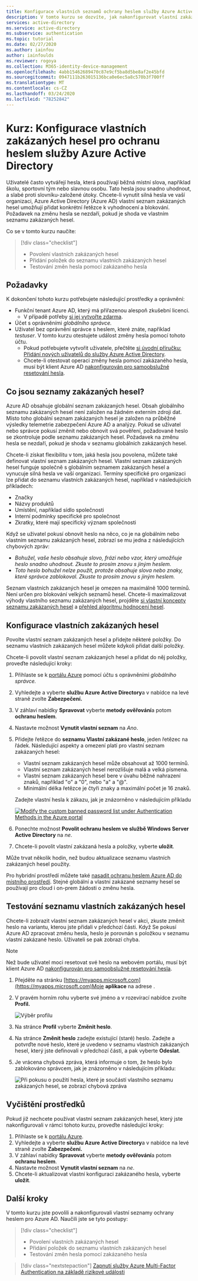 ```yaml
---
title: Konfigurace vlastních seznamů ochrany heslem služby Azure Active Directory
description: V tomto kurzu se dozvíte, jak nakonfigurovat vlastní zakázané seznamy ochrany heslem pro Azure Active Directory omezit běžná slova ve vašem prostředí.
services: active-directory
ms.service: active-directory
ms.subservice: authentication
ms.topic: tutorial
ms.date: 02/27/2020
ms.author: iainfou
author: iainfoulds
ms.reviewer: rogoya
ms.collection: M365-identity-device-management
ms.openlocfilehash: 4abb15462689470c87e9cf5ba8d5be8af2e45bfd
ms.sourcegitcommit: 0947111b263015136bca0e6ec5a8c570b3f700ff
ms.translationtype: MT
ms.contentlocale: cs-CZ
ms.lasthandoff: 03/24/2020
ms.locfileid: "78252842"
---
```

# <a name="tutorial-configure-custom-banned-passwords-for-azure-active-directory-password-protection"></a>Kurz: Konfigurace vlastních zakázaných hesel pro ochranu heslem služby Azure Active Directory

Uživatelé často vytvářejí hesla, která používají běžná místní slova, například školu, sportovní tým nebo slavnou osobu. Tato hesla jsou snadno uhodnout, a slabé proti slovníku-založené útoky. Chcete-li vynutit silná hesla ve vaší organizaci, Azure Active Directory (Azure AD) vlastní seznam zakázaných hesel umožňují přidat konkrétní řetězce k vyhodnocení a blokování. Požadavek na změnu hesla se nezdaří, pokud je shoda ve vlastním seznamu zakázaných hesel.

Co se v tomto kurzu naučíte:

> [!div class="checklist"]
> * Povolení vlastních zakázaných hesel
> * Přidání položek do seznamu vlastních zakázaných hesel
> * Testování změn hesla pomocí zakázaného hesla

## <a name="prerequisites"></a>Požadavky

K dokončení tohoto kurzu potřebujete následující prostředky a oprávnění:

* Funkční tenant Azure AD, který má přiřazenou alespoň zkušební licenci.
    * V případě potřeby [si jej vytvořte zdarma](https://azure.microsoft.com/free/?WT.mc_id=A261C142F).
* Účet s oprávněními *globálního správce.*
* Uživatel bez oprávnění správce s heslem, které znáte, například *testuser*. V tomto kurzu otestujete událost změny hesla pomocí tohoto účtu.
    * Pokud potřebujete vytvořit uživatele, přečtěte [si úvodní příručku: Přidání nových uživatelů do služby Azure Active Directory](../add-users-azure-active-directory.md).
    * Chcete-li otestovat operaci změny hesla pomocí zakázaného hesla, musí být klient Azure AD [nakonfigurován pro samoobslužné resetování hesla](tutorial-enable-sspr.md).

## <a name="what-are-banned-password-lists"></a>Co jsou seznamy zakázaných hesel?

Azure AD obsahuje globální seznam zakázaných hesel. Obsah globálního seznamu zakázaných hesel není založen na žádném externím zdroji dat. Místo toho globální seznam zakázaných hesel je založen na průběžné výsledky telemetrie zabezpečení Azure AD a analýzy. Pokud se uživatel nebo správce pokusí změnit nebo obnovit svá pověření, požadované heslo se zkontroluje podle seznamu zakázaných hesel. Požadavek na změnu hesla se nezdaří, pokud je shoda v seznamu globálních zakázaných hesel.

Chcete-li získat flexibilitu v tom, jaká hesla jsou povolena, můžete také definovat vlastní seznam zakázaných hesel. Vlastní seznam zakázaných hesel funguje společně s globálním seznamem zakázaných hesel a vynucuje silná hesla ve vaší organizaci. Termíny specifické pro organizaci lze přidat do seznamu vlastních zakázaných hesel, například v následujících příkladech:

* Značky
* Názvy produktů
* Umístění, například sídlo společnosti
* Interní podmínky specifické pro společnost
* Zkratky, které mají specifický význam společnosti

Když se uživatel pokusí obnovit heslo na něco, co je na globálním nebo vlastním seznamu zakázaných hesel, zobrazí se mu jedna z následujících chybových zpráv:

* *Bohužel, vaše heslo obsahuje slovo, frázi nebo vzor, který umožňuje heslo snadno uhodnout. Zkuste to prosím znovu s jiným heslem.*
* *Toto heslo bohužel nelze použít, protože obsahuje slova nebo znaky, které správce zablokoval. Zkuste to prosím znovu s jiným heslem.*

Seznam vlastních zakázaných hesel je omezen na maximálně 1000 termínů. Není určen pro blokování velkých seznamů hesel. Chcete-li maximalizovat výhody vlastního seznamu zakázaných hesel, projděte [si vlastní koncepty seznamu zakázaných hesel](concept-password-ban-bad.md#custom-banned-password-list) a [přehled algoritmu hodnocení hesel](concept-password-ban-bad.md#how-are-passwords-evaluated).

## <a name="configure-custom-banned-passwords"></a>Konfigurace vlastních zakázaných hesel

Povolte vlastní seznam zakázaných hesel a přidejte některé položky. Do seznamu vlastních zakázaných hesel můžete kdykoli přidat další položky.

Chcete-li povolit vlastní seznam zakázaných hesel a přidat do něj položky, proveďte následující kroky:

1. Přihlaste se k [portálu Azure](https://portal.azure.com) pomocí účtu s oprávněními *globálního správce.*
1. Vyhledejte a vyberte **službu Azure Active Directory**a v nabídce na levé straně zvolte **Zabezpečení.**
1. V záhlaví nabídky **Spravovat** vyberte **metody ověřování**a potom **ochranu heslem**.
1. Nastavte možnost **Vynutit vlastní seznam** na *Ano*.
1. Přidejte řetězce do **seznamu Vlastní zakázané heslo**, jeden řetězec na řádek. Následující aspekty a omezení platí pro vlastní seznam zakázaných hesel:

    * Vlastní seznam zakázaných hesel může obsahovat až 1000 termínů.
    * Vlastní seznam zakázaných hesel nerozlišuje malá a velká písmena.
    * Vlastní seznam zakázaných hesel bere v úvahu běžné nahrazení znaků, například "o" a "0", nebo "a" a "@".
    * Minimální délka řetězce je čtyři znaky a maximální počet je 16 znaků.

    Zadejte vlastní hesla k zákazu, jak je znázorněno v následujícím příkladu

    [![](media/tutorial-configure-custom-password-protection/enable-configure-custom-banned-passwords-cropped.png "Modify the custom banned password list under Authentication Methods in the Azure portal")](media/tutorial-configure-custom-password-protection/enable-configure-custom-banned-passwords.png#lightbox)

1. Ponechte možnost **Povolit ochranu heslem ve službě Windows Server Active Directory** na *ne*.
1. Chcete-li povolit vlastní zakázaná hesla a položky, vyberte **uložit**.

Může trvat několik hodin, než budou aktualizace seznamu vlastních zakázaných hesel použity.

Pro hybridní prostředí můžete také [nasadit ochranu heslem Azure AD do místního prostředí](howto-password-ban-bad-on-premises-deploy.md). Stejné globální a vlastní zakázané seznamy hesel se používají pro cloud i on-prem žádosti o změnu hesla.

## <a name="test-custom-banned-password-list"></a>Testování seznamu vlastních zakázaných hesel

Chcete-li zobrazit vlastní seznam zakázaných hesel v akci, zkuste změnit heslo na variantu, kterou jste přidali v předchozí části. Když Se pokusí Azure AD zpracovat změnu hesla, heslo je porovnán s položkou v seznamu vlastní zakázané heslo. Uživateli se pak zobrazí chyba.

> [!NOTE]
> Než bude uživatel moci resetovat své heslo na webovém portálu, musí být klient Azure AD [nakonfigurován pro samoobslužné resetování hesla](tutorial-enable-sspr.md).

1. Přejděte na stránku [https://myapps.microsoft.com](https://myapps.microsoft.com)Moje **aplikace** na adrese .
1. V pravém horním rohu vyberte své jméno a v rozevírací nabídce zvolte **Profil.**

    ![Výběr profilu](media/tutorial-configure-custom-password-protection/myapps-profile.png)

1. Na stránce **Profil** vyberte **Změnit heslo**.
1. Na stránce **Změnit heslo** zadejte existující (staré) heslo. Zadejte a potvrďte nové heslo, které je uvedeno v seznamu vlastních zakázaných hesel, který jste definovali v předchozí části, a pak vyberte **Odeslat**.
1. Je vrácena chybová zpráva, která informuje o tom, že heslo bylo zablokováno správcem, jak je znázorněno v následujícím příkladu:

    ![Při pokusu o použití hesla, které je součástí vlastního seznamu zakázaných hesel, se zobrazí chybová zpráva](media/tutorial-configure-custom-password-protection/password-change-error.png)

## <a name="clean-up-resources"></a>Vyčištění prostředků

Pokud již nechcete používat vlastní seznam zakázaných hesel, který jste nakonfigurovali v rámci tohoto kurzu, proveďte následující kroky:

1. Přihlaste se k [portálu Azure](https://portal.azure.com).
1. Vyhledejte a vyberte **službu Azure Active Directory**a v nabídce na levé straně zvolte **Zabezpečení.**
1. V záhlaví nabídky **Spravovat** vyberte **metody ověřování**a potom **ochranu heslem**.
1. Nastavte možnost **Vynutit vlastní seznam** na *ne*.
1. Chcete-li aktualizovat vlastní konfiguraci zakázaného hesla, vyberte **uložit**.

## <a name="next-steps"></a>Další kroky

V tomto kurzu jste povolili a nakonfigurovali vlastní seznamy ochrany heslem pro Azure AD. Naučili jste se tyto postupy:

> [!div class="checklist"]
> * Povolení vlastních zakázaných hesel
> * Přidání položek do seznamu vlastních zakázaných hesel
> * Testování změn hesla pomocí zakázaného hesla

> [!div class="nextstepaction"]
> [Zapnutí služby Azure Multi-Factor Authentication na základě rizikové události](tutorial-mfa-applications.md)
